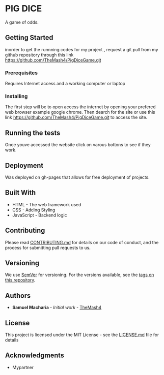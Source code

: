 # PIG DICE

A game of odds.

## Getting Started

inorder to get the runnning codes for my project , request a git pull from my github repository through this link https://github.com/TheMash4/PigDiceGame.git

### Prerequisites
Requires Internet access and a working computer or laptop

### Installing

The first step will be to open access the internet by opening your prefered web browser example google chrome.
Then dearch for the site or use this link https://github.com/TheMash4/PigDiceGame.git to access the site.
## Running the tests

Once youve accessed the website click on varous bottons to see  if they work.

## Deployment

Was deployed on gh-pages that allows for free deployment of projects.

## Built With

* HTML - The web framework used
* CSS - Adding Styling 
* JavaScript - Backend logic

## Contributing

Please read [CONTRIBUTING.md](https://gist.github.com/PurpleBooth/b24679402957c63ec426) for details on our code of conduct, and the process for submitting pull requests to us.

## Versioning

We use [SemVer](http://semver.org/) for versioning. For the versions available, see the [tags on this repository](https://github.com/your/project/tags). 

## Authors

* **Samuel Macharia** - *Initial work* - [TheMash4](https://github.com/TheMash4/PigDiceGame.gith)

## License

This project is licensed under the MIT License - see the [LICENSE.md](LICENSE.md) file for details

## Acknowledgments

* Mypartner

